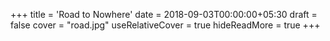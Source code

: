 +++
title = 'Road to Nowhere'
date = 2018-09-03T00:00:00+05:30
draft = false
cover = "road.jpg"
useRelativeCover = true
hideReadMore = true
+++
